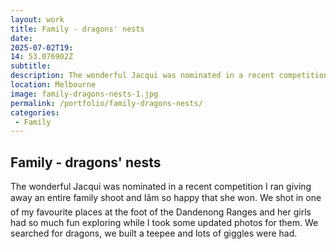 ```yaml
---
layout: work
title: Family - dragons' nests
date: 
2025-07-02T19: 
14: 53.076902Z
subtitle: 
description: The wonderful Jacqui was nominated in a recent competition I ran giving away an entire family shoot and I'm so happy that she won. We shot in one of my favourite places at the foot of the Dandenong Ranges and her girls had so much fun exploring while I took some u...
location: Melbourne
image: family-dragons-nests-1.jpg
permalink: /portfolio/family-dragons-nests/
categories:
 - Family
---
```


## Family - dragons' nests

The wonderful Jacqui was nominated in a recent competition I ran giving away an entire family shoot and Iâm so happy that she won. We shot in one of my favourite places at the foot of the Dandenong Ranges and her girls had so much fun exploring while I took some updated photos for them. We searched for dragons, we built a teepee and lots of giggles were had.
